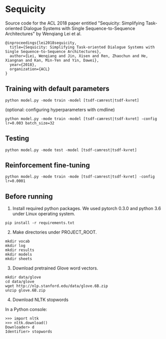 # Sequicity

Source code for the ACL 2018 paper entitled "Sequicity: Simplifying Task-oriented Dialogue Systems with Single Sequence-to-Sequence 
Architectures" by Wenqiang Lei et al.

```
@inproceedings{lei2018sequicity,
  title={Sequicity: Simplifying Task-oriented Dialogue Systems with Single Sequence-to-Sequence Architectures},
  author={Lei, Wenqiang and Jin, Xisen and Ren, Zhaochun and He, Xiangnan and Kan, Min-Yen and Yin, Dawei},
  year={2018},
  organization={ACL}
}
```


## Training with default parameters

```
python model.py -mode train -model [tsdf-camrest|tsdf-kvret]
```

(optional: configuring hyperparameters with cmdline)

```
python model.py -mode train -model [tsdf-camrest|tsdf-kvret] -config lr=0.003 batch_size=32
```

## Testing

```
python model.py -mode test -model [tsdf-camrest|tsdf-kvret]
```

## Reinforcement fine-tuning

```
python model.py -mode train -mode [tsdf-camrest|tsdf-kvret] -config lr=0.0001
```

## Before running
1. Install required python packages. We used pytorch 0.3.0 and python 3.6 under Linux operating system. 
```
pip install -r requirements.txt
```
2. Make directories under PROJECT_ROOT.
```
mkdir vocab
mkdir log
mkdir results
mkdir models
mkdir sheets
```

3. Download pretrained Glove word vectors.
```
mkdir data/glove
cd data/glove
wget http://nlp.stanford.edu/data/glove.6B.zip
unzip glove.6B.zip
```

4. Download NLTK stopwords

In a Python console:
```
>>> import nltk
>>> nltk.download()
Downloader> d
Identifier> stopwords
```